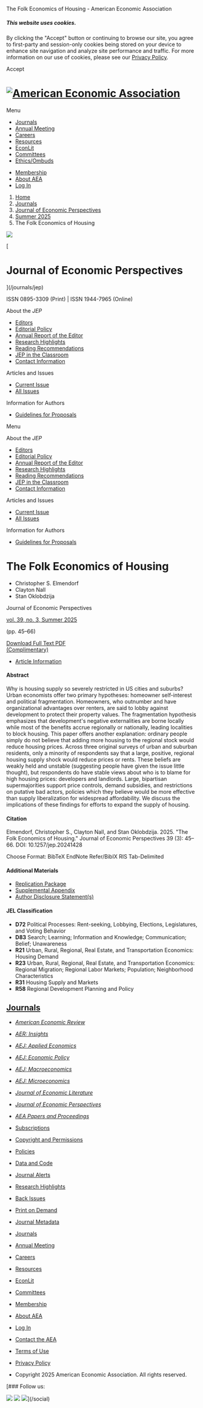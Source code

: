 The Folk Economics of Housing - American Economic Association                                      

##### This website uses cookies.

By clicking the "Accept" button or continuing to browse our site, you agree to first-party and session-only cookies being stored on your device to enhance site navigation and analyze site performance and traffic. For more information on our use of cookies, please see our [Privacy Policy](/privacypolicy).

Accept

# [![American Economic Association](/assets/6b05f9b7/images/logo.svg)](/)

Menu

 

*   [Journals](/journals)
*   [Annual Meeting](/conference)
*   [Careers](/joe)
*   [Resources](/resources)
*   [EconLit](/econlit)
*   [Committees](/about-aea/committees)
*   [Ethics/Ombuds](/ethics)

[](#search)

*   [Membership](/membership)
*   [About AEA](/about-aea)
*   [Log In](/login/)

 

1.  [Home](/)
2.  [Journals](/journals)
3.  [Journal of Economic Perspectives](/journals/jep)
4.  [Summer 2025](/issues/814#10.1257/jep.20241428)
5.  The Folk Economics of Housing

[![](/assets/6b05f9b7/images/jep-icon.svg)](/journals/jep)

[

# Journal of Economic Perspectives

](/journals/jep)

ISSN 0895-3309 (Print) | ISSN 1944-7965 (Online)

About the _JEP_

*   [Editors](/journals/jep/editors)
*   [Editorial Policy](/journals/jep/editorial-policy)
*   [Annual Report of the Editor](https://pubs.aeaweb.org/doi/pdfplus/10.1257/pandp.115.776)
*   [Research Highlights](/journals/jep/research-highlights)
*   [Reading Recommendations](/journals/jep/recommendations-for-further-reading)
*   [JEP in the Classroom](/journals/jep/classroom)
*   [Contact Information](/journals/jep/contact-jep)

Articles and Issues

*   [Current Issue](/journals/jep/current-issue)
*   [All Issues](/journals/jep/issues)

Information for Authors

*   [Guidelines for Proposals](/journals/jep/submissions)

Menu

About the _JEP_

*   [Editors](/journals/jep/editors)
*   [Editorial Policy](/journals/jep/editorial-policy)
*   [Annual Report of the Editor](https://pubs.aeaweb.org/doi/pdfplus/10.1257/pandp.115.776)
*   [Research Highlights](/journals/jep/research-highlights)
*   [Reading Recommendations](/journals/jep/recommendations-for-further-reading)
*   [JEP in the Classroom](/journals/jep/classroom)
*   [Contact Information](/journals/jep/contact-jep)

Articles and Issues

*   [Current Issue](/journals/jep/current-issue)
*   [All Issues](/journals/jep/issues)

Information for Authors

*   [Guidelines for Proposals](/journals/jep/submissions)

# The Folk Economics of Housing

*   Christopher S. Elmendorf
*   Clayton Nall
*   Stan Oklobdzija

Journal of Economic Perspectives

[vol. 39, no. 3, Summer 2025](/issues/814)

(pp. 45–66)

[Download Full Text PDF  
(Complimentary)](/articles/pdf/doi/10.1257/jep.20241428)

*   [Article Information](#article-information)

#### Abstract

Why is housing supply so severely restricted in US cities and suburbs? Urban economists offer two primary hypotheses: homeowner self-interest and political fragmentation. Homeowners, who outnumber and have organizational advantages over renters, are said to lobby against development to protect their property values. The fragmentation hypothesis emphasizes that development's negative externalities are borne locally while most of the benefits accrue regionally or nationally, leading localities to block housing. This paper offers another explanation: ordinary people simply do not believe that adding more housing to the regional stock would reduce housing prices. Across three original surveys of urban and suburban residents, only a minority of respondents say that a large, positive, regional housing supply shock would reduce prices or rents. These beliefs are weakly held and unstable (suggesting people have given the issue little thought), but respondents do have stable views about who is to blame for high housing prices: developers and landlords. Large, bipartisan supermajorities support price controls, demand subsidies, and restrictions on putative bad actors, policies which they believe would be more effective than supply liberalization for widespread affordability. We discuss the implications of these findings for efforts to expand the supply of housing.

#### Citation

Elmendorf, Christopher S., Clayton Nall, and Stan Oklobdzija. 2025. "The Folk Economics of Housing." Journal of Economic Perspectives 39 (3): 45–66. DOI: 10.1257/jep.20241428

Choose Format: BibTeX EndNote Refer/BibIX RIS Tab-Delimited 

#### Additional Materials

*   [Replication Package](https://doi.org/10.3886/E233932V1)
*   [Supplemental Appendix](/articles/materials/23697)
*   [Author Disclosure Statement(s)](/articles/materials/23698)

#### JEL Classification

*   **D72** Political Processes: Rent-seeking, Lobbying, Elections, Legislatures, and Voting Behavior
*   **D83** Search; Learning; Information and Knowledge; Communication; Belief; Unawareness
*   **R21** Urban, Rural, Regional, Real Estate, and Transportation Economics: Housing Demand
*   **R23** Urban, Rural, Regional, Real Estate, and Transportation Economics: Regional Migration; Regional Labor Markets; Population; Neighborhood Characteristics
*   **R31** Housing Supply and Markets
*   **R58** Regional Development Planning and Policy

## [Journals](/journals)

*   [_American Economic Review_](/journals/aer)
*   [_AER: Insights_](/journals/aeri)
*   [_AEJ: Applied Economics_](/journals/app)
*   [_AEJ: Economic Policy_](/journals/pol)
*   [_AEJ: Macroeconomics_](/journals/mac)
*   [_AEJ: Microeconomics_](/journals/mic)
*   [_Journal of Economic Literature_](/journals/jel)
*   [_Journal of Economic Perspectives_](/journals/jep)
*   [_AEA Papers and Proceedings_](/journals/pandp)

*   [Subscriptions](/journals/subscriptions)
*   [Copyright and Permissions](/journals/copyright)
*   [Policies](/journals/policies)
*   [Data and Code](/journals/data)
*   [Journal Alerts](/journals/get-journal-alerts)
*   [Research Highlights](/research)
*   [Back Issues](/journals/subscriptions/backissues)
*   [Print on Demand](/journals/printondemand)
*   [Journal Metadata](/journals/articles/sgml)

*   [Journals](/journals)
*   [Annual Meeting](/conference)
*   [Careers](/joe)
*   [Resources](/resources)
*   [EconLit](/econlit)
*   [Committees](/about-aea/committees)
*   [Membership](/membership)
*   [About AEA](/about-aea)
*   [Log In](/login/)
*   [Contact the AEA](/contact)

*   [Terms of Use](/terms-of-service/site)
*   [Privacy Policy](/privacypolicy)
*   Copyright 2025 American Economic Association. All rights reserved.

[### Follow us:

![](/assets/6b05f9b7/images/x-logo-black.png) ![](/assets/6b05f9b7/images/bluesky_logo.svg) ![](/assets/6b05f9b7/images/fb_icon.svg)](/social)